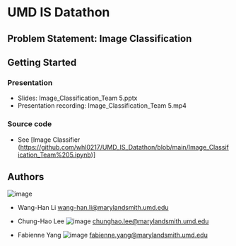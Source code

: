# UMD IS Datathon

## Problem Statement: Image Classification

## Getting Started

### Presentation

* Slides: Image_Classification_Team 5.pptx
* Presentation recording: Image_Classification_Team 5.mp4

### Source code

* See [Image Classifier (https://github.com/whl0217/UMD_IS_Datathon/blob/main/Image_Classification_Team%205.ipynb)]

## Authors

![image](https://user-images.githubusercontent.com/98363049/165205585-44dba270-e3e8-4bc0-8666-a352ca54dd3b.png)
* Wang-Han Li
wang-han.li@marylandsmith.umd.edu
 
* Chung-Hao Lee
![image](https://user-images.githubusercontent.com/98363049/165205600-f2cf7165-696c-4a23-9b19-a460c385f6b2.png)
chunghao.lee@marylandsmith.umd.edu

* Fabienne Yang
![image](https://user-images.githubusercontent.com/98363049/165205624-f0a1ce76-f65c-4bd2-b382-9537407bb541.png)
fabienne.yang@marylandsmith.umd.edu

